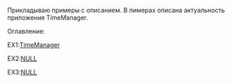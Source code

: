 Прикладываю примеры с описанием. В пимерах описана актуальность приложения TimeManager.

Оглавление:
<p>EX1:<a href="example/EX1_TimeManager.txt">TimeManager</a></p>
<p>EX2:<a href="example/EX2_NULL.txt">NULL</a></p>
<p>EX3:<a href="example/EX3_NULL.txt">NULL</a></p>
